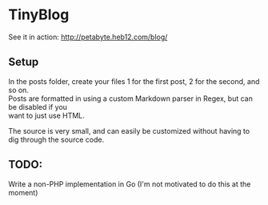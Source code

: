 # TinyBlog
See it in action: http://petabyte.heb12.com/blog/

## Setup
In the posts folder, create your files 1 for the first post, 2 for the second, and so on.  
Posts are formatted in using a custom Markdown parser in Regex, but can be disabled if you  
want to just use HTML.

The source is very small, and can easily be customized without having to  
dig through the source code.

## TODO:
Write a non-PHP implementation in Go (I'm not motivated to do this at the moment)
